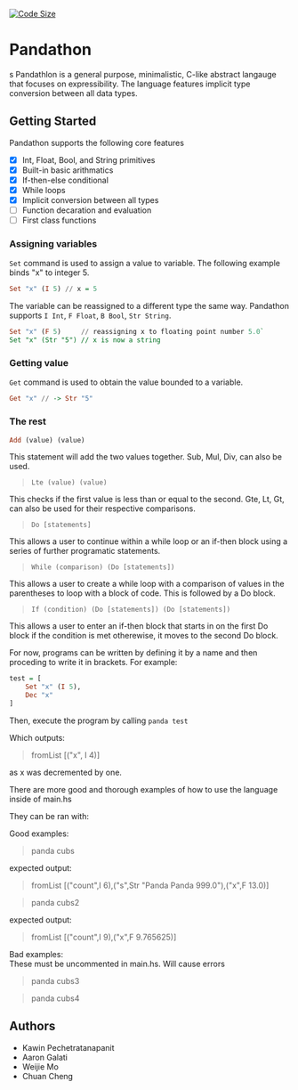 [![Code Size](https://img.shields.io/github/languages/code-size/kawinie/cs381-final-project)](https://img.shields.io/github/languages/code-size/kawinie/cs381-final-project)

# Pandathon 
s
Pandathlon is a general purpose, minimalistic, C-like abstract langauge that focuses on expressibility. The language features implicit type conversion between all data types.

## Getting Started

Pandathon supports the following core features

- [x] Int, Float, Bool, and String primitives
- [x] Built-in basic arithmatics
- [x] If-then-else conditional
- [x] While loops
- [x] Implicit conversion between all types
- [ ] Function decaration and evaluation
- [ ] First class functions

### Assigning variables

`Set` command is used to assign a value to variable. The following example binds "x" to integer 5.

```haskell
Set "x" (I 5) // x = 5
```

The variable can be reassigned to a different type the same way. Pandathon supports `I Int`, `F Float`, `B Bool`, `Str String`.

```haskell
Set "x" (F 5)     // reassigning x to floating point number 5.0`
Set "x" (Str "5") // x is now a string
```

### Getting value

`Get` command is used to obtain the value bounded to a variable.

```haskell
Get "x" // -> Str "5"
```

### The rest 

```haskell
Add (value) (value)
```

This statement will add the two values together. Sub, Mul, Div, can also be used.

>`Lte (value) (value)`

This checks if the first value is less than or equal to the second. Gte, Lt, Gt, can also be used for their respective comparisons.

>`Do [statements]`

This allows a user to continue within a while loop or an if-then block using a series of further programatic statements.

>`While (comparison) (Do [statements])`

This allows a user to create a while loop with a comparison of values in the parentheses to loop with a block of code. This is followed by a Do block.

>`If (condition) (Do [statements]) (Do [statements])`

This allows a user to enter an if-then block that starts in on the first Do block if the condition is met otherewise, it moves to the second Do block.

For now, programs can be written by defining it by a name and then proceding to write it in brackets. For example:

```haskell
test = [  
    Set "x" (I 5),  
    Dec "x"  
]
```

Then, execute the program by calling `panda test`

Which outputs:
>fromList [("x", I 4)]

as x was decremented by one.

There are more good and thorough examples of how to use the language inside of main.hs

They can be ran with:

Good examples:
>panda cubs

expected output: 

>fromList [("count",I 6),("s",Str "Panda Panda 999.0"),("x",F 13.0)]

>panda cubs2

expected output: 

>fromList [("count",I 9),("x",F 9.765625)]

Bad examples:  
These must be uncommented in main.hs. Will cause errors

>panda cubs3

>panda cubs4

## Authors

- Kawin Pechetratanapanit
- Aaron Galati
- Weijie Mo
- Chuan Cheng
